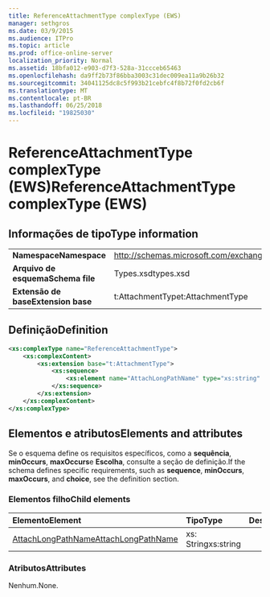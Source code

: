 ```yaml
---
title: ReferenceAttachmentType complexType (EWS)
manager: sethgros
ms.date: 03/9/2015
ms.audience: ITPro
ms.topic: article
ms.prod: office-online-server
localization_priority: Normal
ms.assetid: 18bfa012-e903-d7f3-528a-31ccceb65463
ms.openlocfilehash: da9ff2b73f86bba3003c31dec009ea11a9b26b32
ms.sourcegitcommit: 34041125dc8c5f993b21cebfc4f8b72f0fd2cb6f
ms.translationtype: MT
ms.contentlocale: pt-BR
ms.lasthandoff: 06/25/2018
ms.locfileid: "19825030"
---
```

# <a name="referenceattachmenttype-complextype-ews"></a><span data-ttu-id="760cb-102">ReferenceAttachmentType complexType (EWS)</span><span class="sxs-lookup"><span data-stu-id="760cb-102">ReferenceAttachmentType complexType (EWS)</span></span>

## <a name="type-information"></a><span data-ttu-id="760cb-103">Informações de tipo</span><span class="sxs-lookup"><span data-stu-id="760cb-103">Type information</span></span>

|||
|:-----|:-----|
|<span data-ttu-id="760cb-104">**Namespace**</span><span class="sxs-lookup"><span data-stu-id="760cb-104">**Namespace**</span></span> <br/> |http://schemas.microsoft.com/exchange/services/2006/types  <br/> |
|<span data-ttu-id="760cb-105">**Arquivo de esquema**</span><span class="sxs-lookup"><span data-stu-id="760cb-105">**Schema file**</span></span> <br/> |<span data-ttu-id="760cb-106">Types.xsd</span><span class="sxs-lookup"><span data-stu-id="760cb-106">types.xsd</span></span>  <br/> |
|<span data-ttu-id="760cb-107">**Extensão de base**</span><span class="sxs-lookup"><span data-stu-id="760cb-107">**Extension base**</span></span> <br/> |<span data-ttu-id="760cb-108">t:AttachmentType</span><span class="sxs-lookup"><span data-stu-id="760cb-108">t:AttachmentType</span></span>  <br/> |
   
## <a name="definition"></a><span data-ttu-id="760cb-109">Definição</span><span class="sxs-lookup"><span data-stu-id="760cb-109">Definition</span></span>

```XML
<xs:complexType name="ReferenceAttachmentType">
    <xs:complexContent>
        <xs:extension base="t:AttachmentType">
            <xs:sequence>
                <xs:element name="AttachLongPathName" type="xs:string" maxOccurs="1" minOccurs="0"></xs:element>
            </xs:sequence>
        </xs:extension>
    </xs:complexContent>
</xs:complexType>

```

## <a name="elements-and-attributes"></a><span data-ttu-id="760cb-110">Elementos e atributos</span><span class="sxs-lookup"><span data-stu-id="760cb-110">Elements and attributes</span></span>

<span data-ttu-id="760cb-111">Se o esquema define os requisitos específicos, como a **sequência**, **minOccurs**, **maxOccurs**e **Escolha**, consulte a seção de definição.</span><span class="sxs-lookup"><span data-stu-id="760cb-111">If the schema defines specific requirements, such as **sequence**, **minOccurs**, **maxOccurs**, and **choice**, see the definition section.</span></span> 
  
### <a name="child-elements"></a><span data-ttu-id="760cb-112">Elementos filho</span><span class="sxs-lookup"><span data-stu-id="760cb-112">Child elements</span></span>

|<span data-ttu-id="760cb-113">**Elemento**</span><span class="sxs-lookup"><span data-stu-id="760cb-113">**Element**</span></span>|<span data-ttu-id="760cb-114">**Tipo**</span><span class="sxs-lookup"><span data-stu-id="760cb-114">**Type**</span></span>|<span data-ttu-id="760cb-115">**Descrição**</span><span class="sxs-lookup"><span data-stu-id="760cb-115">**Description**</span></span>|
|:-----|:-----|:-----|
|[<span data-ttu-id="760cb-116">AttachLongPathName</span><span class="sxs-lookup"><span data-stu-id="760cb-116">AttachLongPathName</span></span>](http://msdn.microsoft.com/library/98464422-2c13-8d33-0fe3-b1978f2d5b4a%28Office.15%29.aspx) <br/> |<span data-ttu-id="760cb-117">xs: String</span><span class="sxs-lookup"><span data-stu-id="760cb-117">xs:string</span></span>  <br/> ||
   
### <a name="attributes"></a><span data-ttu-id="760cb-118">Atributos</span><span class="sxs-lookup"><span data-stu-id="760cb-118">Attributes</span></span>

<span data-ttu-id="760cb-119">Nenhum.</span><span class="sxs-lookup"><span data-stu-id="760cb-119">None.</span></span>
  

